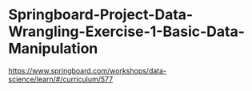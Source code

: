 # Springboard-Project-Data-Wrangling-Exercise-1-Basic-Data-Manipulation
https://www.springboard.com/workshops/data-science/learn/#/curriculum/577
